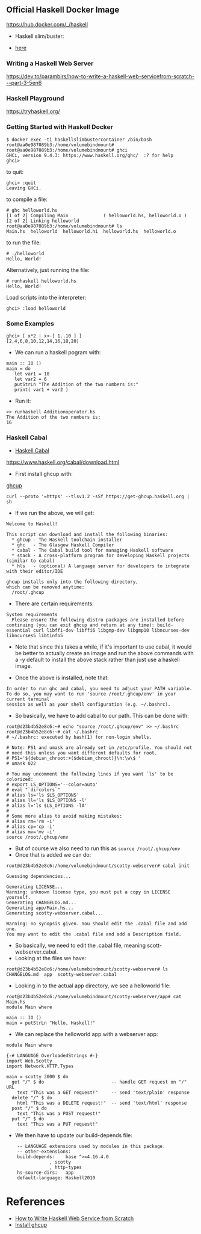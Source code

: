 ## Official Haskell Docker Image

https://hub.docker.com/_/haskell

* Haskell slim/buster:

* [here](https://hub.docker.com/layers/library/haskell/slim-buster/images/sha256-d93790604bf5f3d90ab2d79886d10de5682889299128d0b5ec288bd8a40f9c1d?context=explore)


### Writing a Haskell Web Server

https://dev.to/parambirs/how-to-write-a-haskell-web-servicefrom-scratch---part-3-5en6

### Haskell Playground

https://tryhaskell.org/


### Getting Started with Haskell Docker

```
$ docker exec -ti haskellslimbustercontainer /bin/bash
root@aa0e987089b3:/home/volumebindmount#
root@aa0e987089b3:/home/volumebindmount# ghci
GHCi, version 9.4.3: https://www.haskell.org/ghc/  :? for help
ghci>
```

to quit:

```
ghci> :quit
Leaving GHCi.
```


to compile a file:

```
# ghc helloworld.hs
[1 of 2] Compiling Main             ( helloworld.hs, helloworld.o )
[2 of 2] Linking helloworld
root@aa0e987089b3:/home/volumebindmount# ls
Main.hs  helloworld  helloworld.hi  helloworld.hs  helloworld.o
```
to run the file:

```
# ./helloworld
Hello, World!
```

Alternatively, just running the file:

```
# runhaskell helloworld.hs
Hello, World!
```

Load scripts into the interpreter:

```
ghci> :load helloworld
```

### Some Examples

```
ghci> [ x*2 | x<-[ 1..10 ] ]
[2,4,6,8,10,12,14,16,18,20]
```

* We can run a haskell pogram with:

```
main :: IO ()
main = do 
   let var1 = 10 
   let var2 = 6 
   putStrLn "The Addition of the two numbers is:" 
   print( var1 + var2 )
```
* Run it:

```
>> runhaskell Additionoperator.hs
The Addition of the two numbers is:
16
```

### Haskell Cabal

* [Haskell Cabal](https://www.haskell.org/cabal/)

https://www.haskell.org/cabal/download.html

* First install ghcup with:

[ghcup](https://www.haskell.org/ghcup/)

```
curl --proto '=https' --tlsv1.2 -sSf https://get-ghcup.haskell.org | sh
```

* If we run the above, we will get:

```
Welcome to Haskell!

This script can download and install the following binaries:
  * ghcup - The Haskell toolchain installer
  * ghc   - The Glasgow Haskell Compiler
  * cabal - The Cabal build tool for managing Haskell software
  * stack - A cross-platform program for developing Haskell projects (similar to cabal)
  * hls   - (optional) A language server for developers to integrate with their editor/IDE

ghcup installs only into the following directory,
which can be removed anytime:
  /root/.ghcup
```
* There are certain requirements:

```
System requirements
  Please ensure the following distro packages are installed before continuing (you can exit ghcup and return at any time): build-essential curl libffi-dev libffi6 libgmp-dev libgmp10 libncurses-dev libncurses5 libtinfo5
```
* Note that since this takes a while, if it's important to use cabal, it would be better to actually create an image and run the above commands with a -y default to install the above stack rather than just use a haskell image.

* Once the above is installed, note that:

```
In order to run ghc and cabal, you need to adjust your PATH variable.
To do so, you may want to run 'source /root/.ghcup/env' in your current terminal
session as well as your shell configuration (e.g. ~/.bashrc).
```
* So basically, we have to add cabal to our path.  This can be done with:

```
root@d23b4b52e8c6:~# echo "source /root/.ghcup/env" >> ~/.bashrc
root@d23b4b52e8c6:~# cat ~/.bashrc
# ~/.bashrc: executed by bash(1) for non-login shells.

# Note: PS1 and umask are already set in /etc/profile. You should not
# need this unless you want different defaults for root.
# PS1='${debian_chroot:+($debian_chroot)}\h:\w\$ '
# umask 022

# You may uncomment the following lines if you want `ls' to be colorized:
# export LS_OPTIONS='--color=auto'
# eval "`dircolors`"
# alias ls='ls $LS_OPTIONS'
# alias ll='ls $LS_OPTIONS -l'
# alias l='ls $LS_OPTIONS -lA'
#
# Some more alias to avoid making mistakes:
# alias rm='rm -i'
# alias cp='cp -i'
# alias mv='mv -i'
source /root/.ghcup/env
```
* But of course we also need to run this as ```source /root/.ghcup/env```
* Once that is added we can do:

```
root@d23b4b52e8c6:/home/volumebindmount/scotty-webserver# cabal init

Guessing dependencies...

Generating LICENSE...
Warning: unknown license type, you must put a copy in LICENSE yourself.
Generating CHANGELOG.md...
Generating app/Main.hs...
Generating scotty-webserver.cabal...

Warning: no synopsis given. You should edit the .cabal file and add one.
You may want to edit the .cabal file and add a Description field.
```
* So basically, we need to edit the .cabal file, meaning scott-webserver.cabal.
* Looking at the files we have:

```
root@d23b4b52e8c6:/home/volumebindmount/scotty-webserver# ls
CHANGELOG.md  app  scotty-webserver.cabal
```
* Looking in to the actual app directory, we see a helloworld file:

```
root@d23b4b52e8c6:/home/volumebindmount/scotty-webserver/app# cat Main.hs
module Main where

main :: IO ()
main = putStrLn "Hello, Haskell!"
```
* We can replace the helloworld app with a webserver app:

```
module Main where

{-# LANGUAGE OverloadedStrings #-}
import Web.Scotty
import Network.HTTP.Types

main = scotty 3000 $ do
  get "/" $ do                         -- handle GET request on "/" URL
    text "This was a GET request!"     -- send 'text/plain' response
  delete "/" $ do
    html "This was a DELETE request!"  -- send 'text/html' response
  post "/" $ do
    text "This was a POST request!"
  put "/" $ do
    text "This was a PUT request!"
```
* We then have to update our build-depends file:

```
    -- LANGUAGE extensions used by modules in this package.
    -- other-extensions:
    build-depends:    base ^>=4.16.4.0
                , scotty
                , http-types
    hs-source-dirs:   app
    default-language: Haskell2010
```

# References

* [How to Write Haskell Web Service from Scratch](https://dev.to/parambirs/how-to-write-a-haskell-web-servicefrom-scratch---part-3-5en6)
* [Install ghcup](https://www.haskell.org/ghcup/)